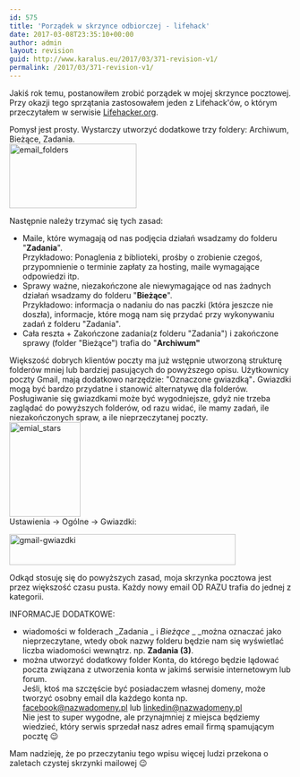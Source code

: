 ```yaml
---
id: 575
title: 'Porządek w skrzynce odbiorczej - lifehack'
date: 2017-03-08T23:35:10+00:00
author: admin
layout: revision
guid: http://www.karalus.eu/2017/03/371-revision-v1/
permalink: /2017/03/371-revision-v1/
---
```

Jakiś rok temu, postanowiłem zrobić porządek w mojej skrzynce pocztowej. Przy okazji tego sprzątania zastosowałem jeden z Lifehack'ów, o którym przeczytałem w serwisie <a href="http://lifehacker.com/182318/empty-your-inbox-with-the-trusted-trio" target="_blank">Lifehacker.org</a>.  
<!--more-->

Pomysł jest prosty. Wystarczy utworzyć dodatkowe trzy foldery: Archiwum, Bieżące, Zadania.  
[<img class="alignnone wp-image-373" src="/blog/wp-content/uploads/2015/09/email_folders.png?resize=227%2C115" alt="email_folders" width="227" height="115"  data-recalc-dims="1" />](/blog/wp-content/uploads/2015/09/email_folders.png)

Następnie należy trzymać się tych zasad:

  * Maile, które wymagają od nas podjęcia działań wsadzamy do folderu "**Zadania**".  
    Przykładowo: Ponaglenia z biblioteki, prośby o zrobienie czegoś, przypomnienie o terminie zapłaty za hosting, maile wymagające odpowiedzi itp.
  * Sprawy ważne, niezakończone ale niewymagające od nas żadnych działań wsadzamy do folderu "**Bieżące**".  
    Przykładowo: informacja o nadaniu do nas paczki (która jeszcze nie doszła), informacje, które mogą nam się przydać przy wykonywaniu zadań z folderu "Zadania".
  * Cała reszta + Zakończone zadania(z folderu "Zadania") i zakończone sprawy (folder "Bieżące") trafia do "**Archiwum"**

Większość dobrych klientów poczty ma już wstępnie utworzoną strukturę folderów mniej lub bardziej pasujących do powyższego opisu. Użytkownicy poczty Gmail, mają dodatkowo narzędzie: "Oznaczone gwiazdką"**.** Gwiazdki mogą być bardzo przydatne i stanowić alternatywę dla folderów. Posługiwanie się gwiazdkami może być wygodniejsze, gdyż nie trzeba zaglądać do powyższych folderów, od razu widać, ile mamy zadań, ile niezakończonych spraw, a ile nieprzeczytanej poczty.  
[<img class="alignnone wp-image-374" src="/blog/wp-content/uploads/2015/09/emial_stars.png?resize=127%2C169" alt="emial_stars" width="127" height="169"  data-recalc-dims="1" />  
](/blog/wp-content/uploads/2015/09/emial_stars.png) Ustawienia -> Ogólne -> Gwiazdki:

[<img class="alignnone size-full wp-image-377" src="/blog/wp-content/uploads/2015/09/gmail-gwiazdki.png?resize=404%2C55" alt="gmail-gwiazdki" width="404" height="55" srcset="/blog/wp-content/uploads/2015/09/gmail-gwiazdki.png?w=404 404w, /blog/wp-content/uploads/2015/09/gmail-gwiazdki.png?resize=300%2C41 300w, /blog/wp-content/uploads/2015/09/gmail-gwiazdki.png?resize=400%2C55 400w" sizes="(max-width: 404px) 100vw, 404px" data-recalc-dims="1" />](/blog/wp-content/uploads/2015/09/gmail-gwiazdki.png)

   
Odkąd stosuję się do powyższych zasad, moja skrzynka pocztowa jest przez większość czasu pusta. Każdy nowy email OD RAZU trafia do jednej z kategorii.

INFORMACJE DODATKOWE:

  * wiadomości w folderach _Zadania _ i _Bieżące_ _ _można oznaczać jako nieprzeczytane, wtedy obok nazwy folderu będzie nam się wyświetlać liczba wiadomości wewnątrz. np. **Zadania (3)**.
  * można utworzyć dodatkowy folder  Konta, do którego będzie lądować poczta związana z utworzenia konta w jakimś serwisie internetowym lub forum.  
    Jeśli, ktoś ma szczęście być posiadaczem własnej domeny, może tworzyć osobny email dla każdego konta np. facebook@nazwadomeny.pl lub linkedin@nazwadomeny.pl  
    Nie jest to super wygodne, ale przynajmniej z miejsca będziemy wiedzieć, który serwis sprzedał nasz adres email firmą spamującym pocztę 😉

Mam nadzieję, że po przeczytaniu tego wpisu więcej ludzi przekona o zaletach czystej skrzynki mailowej 😉
